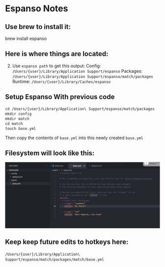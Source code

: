 # Espanso Notes

## Use brew to install it:

brew install espanso

## Here is where things are located:

2. Use `espanso path` to get this output:
   Config: `/Users/{user}/Library/Application Support/espanso`
   Packages: `/Users/{user}/Library/Application Support/espanso/match/packages`
   Runtime: `/Users/{user}/Library/Caches/espanso`

## Setup Espanso With previous code

```shell
cd /Users/{user}/Library/Application\ Support/espanso/match/packages
mkdir config
mkdir match
cd match
touch base.yml
```

Then copy the contents of `base.yml` into this newly created `base.yml`

## Filesystem will look like this:

![alt text](images/espansoBase.png)

## Keep keep future edits to hotkeys here:

`/Users/{user}/Library/Application\ Support/espanso/match/packages/match/base.yml`
